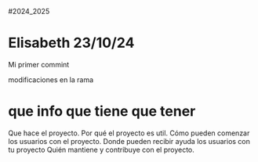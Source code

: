 #2024_2025
# Elisabeth 23/10/24
Mi primer commint

modificaciones en la rama

# que info que tiene que tener 
Que hace el proyecto.
Por qué el proyecto es util.
Cómo pueden comenzar los usuarios con el proyecto. 
Donde pueden recibir ayuda los usuarios con tu proyecto
Quién mantiene y contribuye con el proyecto.
